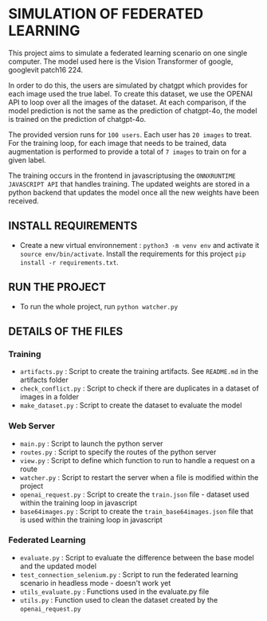 # SIMULATION OF FEDERATED LEARNING

This project aims to simulate a federated learning scenario on one single computer. The model used here is the Vision Transformer of google, googlevit patch16 224.

In order to do this, the users are simulated by chatgpt which provides for each image used the true label. To create this dataset, we use the OPENAI API to loop over all the images of the dataset. At each comparison, if the model prediction is not the same as the prediction of chatgpt-4o, the model is trained on the prediction of chatgpt-4o. 

The provided version runs for `100 users`. Each user has `20 images` to treat. For the training loop, for each image that needs to be trained, data augmentation is performed to provide a total of `7 images` to train on for a given label.

The training occurs in the frontend in javascriptusing the `ONNXRUNTIME JAVASCRIPT API` that handles training. The updated weights are stored in a python backend that updates the model once all the new weights have been received.

## INSTALL REQUIREMENTS   

- Create a new virtual environnement : `python3 -m venv env` and activate it `source env/bin/activate`. Install the requirements for this project `pip install -r requirements.txt`.

## RUN THE PROJECT

- To run the whole project, run `python watcher.py`

## DETAILS OF THE FILES 

### Training

- `artifacts.py` : Script to create the training artifacts. See `README.md` in the artifacts folder
- `check_conflict.py` : Script to check if there are duplicates in a dataset of images in a folder
- `make_dataset.py` : Script to create the dataset to evaluate the model


### Web Server

- `main.py` : Script to launch the python server
- `routes.py` : Script to specify the routes of the python server
- `view.py` : Script to define which function to run to handle a request on a route
- `watcher.py` : Script to restart the server when a file is modified within the project
- `openai_request.py` : Script to create the `train.json` file - dataset used within the training loop in javascript
- `base64images.py` : Script to create the `train_base64images.json` file that is used within the training loop in javascript

### Federated Learning 

- `evaluate.py` : Script to evaluate the difference between the base model and the updated model
- `test_connection_selenium.py` : Script to run the federated learning scenario in headless mode - doesn't work yet
- `utils_evaluate.py` : Functions used in the evaluate.py file
- `utils.py` : Function used to clean the dataset created by the `openai_request.py`


 
